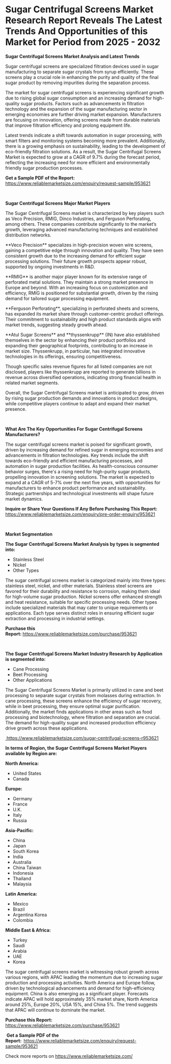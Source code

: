 <p><h1>Sugar Centrifugal Screens Market Research Report Reveals The Latest Trends And Opportunities of this Market for Period from 2025 - 2032</h1></p><p><strong>Sugar Centrifugal Screens Market Analysis and Latest Trends</strong></p>
<p><p>Sugar centrifugal screens are specialized filtration devices used in sugar manufacturing to separate sugar crystals from syrup efficiently. These screens play a crucial role in enhancing the purity and quality of the final sugar product by removing impurities during the separation process. </p><p>The market for sugar centrifugal screens is experiencing significant growth due to rising global sugar consumption and an increasing demand for high-quality sugar products. Factors such as advancements in filtration technology and the expansion of the sugar manufacturing sector in emerging economies are further driving market expansion. Manufacturers are focusing on innovation, offering screens made from durable materials that improve filtration efficiency and prolong equipment life.</p><p>Latest trends indicate a shift towards automation in sugar processing, with smart filters and monitoring systems becoming more prevalent. Additionally, there is a growing emphasis on sustainability, leading to the development of eco-friendly filtration solutions. As a result, the Sugar Centrifugal Screens Market is expected to grow at a CAGR of 9.7% during the forecast period, reflecting the increasing need for more efficient and environmentally friendly sugar production processes.</p></p>
<p><strong>Get a Sample PDF of the Report:&nbsp;</strong> <a href="https://www.reliablemarketsize.com/enquiry/request-sample/953621?utm_campaign=2526&utm_medium=2&utm_source=Github&utm_content=ia&utm_term=07032025&utm_id=sugar-centrifugal-screens">https://www.reliablemarketsize.com/enquiry/request-sample/953621</a></p>
<p>&nbsp;</p>
<p><strong>Sugar Centrifugal Screens Major Market Players</strong></p>
<p><p>The Sugar Centrifugal Screens market is characterized by key players such as Veco Precision, RMIG, Dinco Industries, and Ferguson Perforating, among others. These companies contribute significantly to the market’s growth, leveraging advanced manufacturing techniques and established distribution networks.</p><p>**Veco Precision** specializes in high-precision woven wire screens, gaining a competitive edge through innovation and quality. They have seen consistent growth due to the increasing demand for efficient sugar processing solutions. Their future growth prospects appear robust, supported by ongoing investments in R&D.</p><p>**RMIG** is another major player known for its extensive range of perforated metal solutions. They maintain a strong market presence in Europe and beyond. With an increasing focus on customization and efficiency, RMIG is positioned for substantial growth, driven by the rising demand for tailored sugar processing equipment.</p><p>**Ferguson Perforating**, specializing in perforated sheets and screens, has expanded its market share through customer-centric product offerings. Their commitment to sustainability and high product standards aligns with market trends, suggesting steady growth ahead.</p><p>**Atul Sugar Screens** and **thyssenkrupp** (IN) have also established themselves in the sector by enhancing their product portfolios and expanding their geographical footprints, contributing to an increase in market size. Thyssenkrupp, in particular, has integrated innovative technologies in its offerings, ensuring competitiveness. </p><p>Though specific sales revenue figures for all listed companies are not disclosed, players like thyssenkrupp are reported to generate billions in revenue across diversified operations, indicating strong financial health in related market segments.</p><p>Overall, the Sugar Centrifugal Screens market is anticipated to grow, driven by rising sugar production demands and innovations in product designs, while competitive players continue to adapt and expand their market presence.</p></p>
<p>&nbsp;</p>
<p><strong>What Are The Key Opportunities For Sugar Centrifugal Screens Manufacturers?</strong></p>
<p><p>The sugar centrifugal screens market is poised for significant growth, driven by increasing demand for refined sugar in emerging economies and advancements in filtration technologies. Key trends include the shift towards eco-friendly and efficient manufacturing processes, and automation in sugar production facilities. As health-conscious consumer behavior surges, there's a rising need for high-purity sugar products, propelling innovation in screening solutions. The market is expected to expand at a CAGR of 5-7% over the next five years, with opportunities for manufacturers to enhance product performance and sustainability. Strategic partnerships and technological investments will shape future market dynamics.</p></p>
<p><strong>Inquire or Share Your Questions If Any Before Purchasing This Report:</strong> <a href="https://www.reliablemarketsize.com/enquiry/pre-order-enquiry/953621?utm_campaign=2526&utm_medium=2&utm_source=Github&utm_content=ia&utm_term=07032025&utm_id=sugar-centrifugal-screens">https://www.reliablemarketsize.com/enquiry/pre-order-enquiry/953621</a></p>
<p>&nbsp;</p>
<p><strong>Market Segmentation</strong></p>
<p><strong>The Sugar Centrifugal Screens Market Analysis by types is segmented into:</strong></p>
<p><ul><li>Stainless Steel</li><li>Nickel</li><li>Other Types</li></ul></p>
<p><p>The sugar centrifugal screens market is categorized mainly into three types: stainless steel, nickel, and other materials. Stainless steel screens are favored for their durability and resistance to corrosion, making them ideal for high-volume sugar production. Nickel screens offer enhanced strength and heat resistance, suitable for specific processing needs. Other types include specialized materials that may cater to unique requirements or applications. Each type serves distinct roles in ensuring efficient sugar extraction and processing in industrial settings.</p></p>
<p><strong>Purchase this Report:&nbsp;</strong><a href="https://www.reliablemarketsize.com/purchase/953621?utm_campaign=2526&utm_medium=2&utm_source=Github&utm_content=ia&utm_term=07032025&utm_id=sugar-centrifugal-screens">https://www.reliablemarketsize.com/purchase/953621</a></p>
<p>&nbsp;</p>
<p><strong>The Sugar Centrifugal Screens Market Industry Research by Application is segmented into:</strong></p>
<p><ul><li>Cane Processing</li><li>Beet Processing</li><li>Other Applications</li></ul></p>
<p><p>The Sugar Centrifugal Screens Market is primarily utilized in cane and beet processing to separate sugar crystals from molasses during extraction. In cane processing, these screens enhance the efficiency of sugar recovery, while in beet processing, they ensure optimal sugar purification. Additionally, the market finds applications in other areas such as food processing and biotechnology, where filtration and separation are crucial. The demand for high-quality sugar and increased production efficiency drive growth across these applications.</p></p>
<p><a href="https://www.reliablemarketsize.com/sugar-centrifugal-screens-r953621?utm_campaign=2526&utm_medium=2&utm_source=Github&utm_content=ia&utm_term=07032025&utm_id=sugar-centrifugal-screens">&nbsp;https://www.reliablemarketsize.com/sugar-centrifugal-screens-r953621</a></p>
<p><strong>In terms of Region, the Sugar Centrifugal Screens Market Players available by Region are:</strong></p>
<p>
    <p> <strong> North America: </strong>
        <ul>
            <li>United States</li>
            <li>Canada</li>
        </ul>
        </p> 
    <p> <strong> Europe: </strong>
        <ul>
            <li>Germany</li>
            <li>France</li>
            <li>U.K.</li>
            <li>Italy</li>
            <li>Russia</li>
        </ul>
        </p> 
    <p> <strong> Asia-Pacific: </strong>
        <ul>
            <li>China</li>
            <li>Japan</li>
            <li>South Korea</li>
            <li>India</li>
            <li>Australia</li>
            <li>China Taiwan</li>
            <li>Indonesia</li>
            <li>Thailand</li>
            <li>Malaysia</li>
        </ul>
        </p> 
    <p> <strong> Latin America: </strong>
        <ul>
            <li>Mexico</li>
            <li>Brazil</li>
            <li>Argentina Korea</li>
            <li>Colombia</li>
        </ul>
        </p> 
    <p> <strong> Middle East & Africa: </strong>
        <ul>
            <li>Turkey</li>
            <li>Saudi</li>
            <li>Arabia</li>
            <li>UAE</li>
            <li>Korea</li>
        </ul>
    </p>
    </p>
<p><p>The sugar centrifugal screens market is witnessing robust growth across various regions, with APAC leading the momentum due to increasing sugar production and processing activities. North America and Europe follow, driven by technological advancements and demand for high-efficiency equipment. China is also emerging as a significant player. Forecasts indicate APAC will hold approximately 35% market share, North America around 25%, Europe 20%, USA 15%, and China 5%. The trend suggests that APAC will continue to dominate the market.</p></p>
<p><strong>Purchase this Report: </strong><a href="https://www.reliablemarketsize.com/purchase/953621?utm_campaign=2526&utm_medium=2&utm_source=Github&utm_content=ia&utm_term=07032025&utm_id=sugar-centrifugal-screens">https://www.reliablemarketsize.com/purchase/953621</a></p>
<p>&nbsp;<strong>Get a Sample PDF of the Report:&nbsp;&nbsp;</strong><a href="https://www.reliablemarketsize.com/enquiry/request-sample/953621?utm_campaign=2526&utm_medium=2&utm_source=Github&utm_content=ia&utm_term=07032025&utm_id=sugar-centrifugal-screens">https://www.reliablemarketsize.com/enquiry/request-sample/953621</a></p>
<p><strong></strong></p>
<p>Check more reports on <a href="https://www.reliablemarketsize.com/?utm_campaign=2526&utm_medium=2&utm_source=Github&utm_content=ia&utm_term=07032025&utm_id=sugar-centrifugal-screens">https://www.reliablemarketsize.com/</a></p>